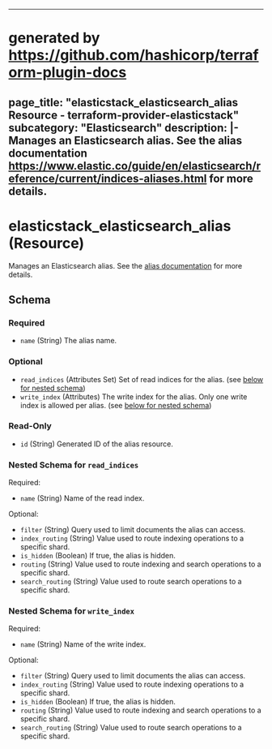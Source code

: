 
---
# generated by https://github.com/hashicorp/terraform-plugin-docs
page_title: "elasticstack_elasticsearch_alias Resource - terraform-provider-elasticstack"
subcategory: "Elasticsearch"
description: |-
  Manages an Elasticsearch alias. See the alias documentation https://www.elastic.co/guide/en/elasticsearch/reference/current/indices-aliases.html for more details.
---

# elasticstack_elasticsearch_alias (Resource)

Manages an Elasticsearch alias. See the [alias documentation](https://www.elastic.co/guide/en/elasticsearch/reference/current/indices-aliases.html) for more details.



<!-- schema generated by tfplugindocs -->
## Schema

### Required

- `name` (String) The alias name.

### Optional

- `read_indices` (Attributes Set) Set of read indices for the alias. (see [below for nested schema](#nestedatt--read_indices))
- `write_index` (Attributes) The write index for the alias. Only one write index is allowed per alias. (see [below for nested schema](#nestedatt--write_index))

### Read-Only

- `id` (String) Generated ID of the alias resource.

<a id="nestedatt--read_indices"></a>
### Nested Schema for `read_indices`

Required:

- `name` (String) Name of the read index.

Optional:

- `filter` (String) Query used to limit documents the alias can access.
- `index_routing` (String) Value used to route indexing operations to a specific shard.
- `is_hidden` (Boolean) If true, the alias is hidden.
- `routing` (String) Value used to route indexing and search operations to a specific shard.
- `search_routing` (String) Value used to route search operations to a specific shard.


<a id="nestedatt--write_index"></a>
### Nested Schema for `write_index`

Required:

- `name` (String) Name of the write index.

Optional:

- `filter` (String) Query used to limit documents the alias can access.
- `index_routing` (String) Value used to route indexing operations to a specific shard.
- `is_hidden` (Boolean) If true, the alias is hidden.
- `routing` (String) Value used to route indexing and search operations to a specific shard.
- `search_routing` (String) Value used to route search operations to a specific shard.
